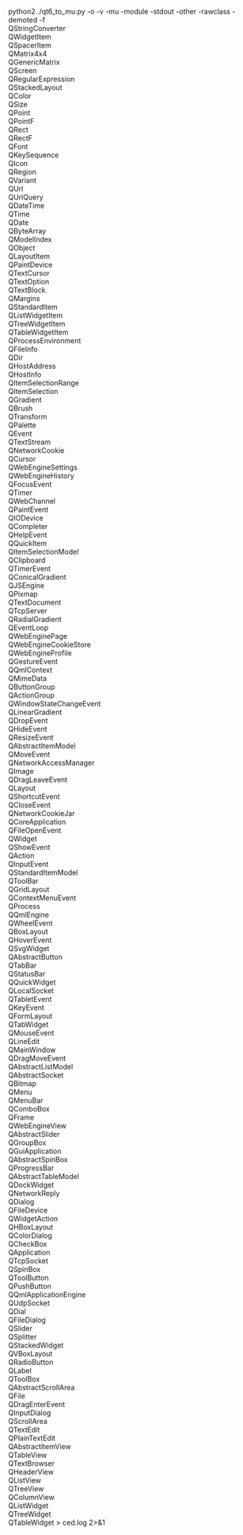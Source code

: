 python2 ./qt6_to_mu.py -o -v -mu -module -stdout -other -rawclass -demoted -f \
QStringConverter \
QWidgetItem \
QSpacerItem \
QMatrix4x4 \
QGenericMatrix \
QScreen \
QRegularExpression \
QStackedLayout \
QColor \
QSize \
QPoint \
QPointF \
QRect \
QRectF \
QFont \
QKeySequence \
QIcon \
QRegion \
QVariant \
QUrl \
QUrlQuery \
QDateTime \
QTime \
QDate \
QByteArray \
QModelIndex \
QObject \
QLayoutItem \
QPaintDevice \
QTextCursor \
QTextOption \
QTextBlock \
QMargins \
QStandardItem \
QListWidgetItem \
QTreeWidgetItem \
QTableWidgetItem \
QProcessEnvironment \
QFileInfo \
QDir \
QHostAddress \
QHostInfo \
QItemSelectionRange \
QItemSelection \
QGradient \
QBrush \
QTransform \
QPalette \
QEvent \
QTextStream \
QNetworkCookie \
QCursor \
QWebEngineSettings \
QWebEngineHistory \
QFocusEvent \
QTimer \
QWebChannel \
QPaintEvent \
QIODevice \
QCompleter \
QHelpEvent \
QQuickItem \
QItemSelectionModel \
QClipboard \
QTimerEvent \
QConicalGradient \
QJSEngine \
QPixmap \
QTextDocument \
QTcpServer \
QRadialGradient \
QEventLoop \
QWebEnginePage \
QWebEngineCookieStore \
QWebEngineProfile \
QGestureEvent \
QQmlContext \
QMimeData \
QButtonGroup \
QActionGroup \
QWindowStateChangeEvent \
QLinearGradient \
QDropEvent \
QHideEvent \
QResizeEvent \
QAbstractItemModel \
QMoveEvent \
QNetworkAccessManager \
QImage \
QDragLeaveEvent \
QLayout \
QShortcutEvent \
QCloseEvent \
QNetworkCookieJar \
QCoreApplication \
QFileOpenEvent \
QWidget \
QShowEvent \
QAction \
QInputEvent \
QStandardItemModel \
QToolBar \
QGridLayout \
QContextMenuEvent \
QProcess \
QQmlEngine \
QWheelEvent \
QBoxLayout \
QHoverEvent \
QSvgWidget \
QAbstractButton \
QTabBar \
QStatusBar \
QQuickWidget \
QLocalSocket \
QTabletEvent \
QKeyEvent \
QFormLayout \
QTabWidget \
QMouseEvent \
QLineEdit \
QMainWindow \
QDragMoveEvent \
QAbstractListModel \
QAbstractSocket \
QBitmap \
QMenu \
QMenuBar \
QComboBox \
QFrame \
QWebEngineView \
QAbstractSlider \
QGroupBox \
QGuiApplication \
QAbstractSpinBox \
QProgressBar \
QAbstractTableModel \
QDockWidget \
QNetworkReply \
QDialog \
QFileDevice \
QWidgetAction \
QHBoxLayout \
QColorDialog \
QCheckBox \
QApplication \
QTcpSocket \
QSpinBox \
QToolButton \
QPushButton \
QQmlApplicationEngine \
QUdpSocket \
QDial \
QFileDialog \
QSlider \
QSplitter \
QStackedWidget \
QVBoxLayout \
QRadioButton \
QLabel \
QToolBox \
QAbstractScrollArea \
QFile \
QDragEnterEvent \
QInputDialog \
QScrollArea \
QTextEdit \
QPlainTextEdit \
QAbstractItemView \
QTableView \
QTextBrowser \
QHeaderView \
QListView \
QTreeView \
QColumnView \
QListWidget \
QTreeWidget \
QTableWidget > ced.log 2>&1